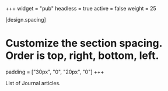 +++
widget = "pub"
headless = true
active = false
weight = 25

[design.spacing]
  # Customize the section spacing. Order is top, right, bottom, left.
  padding = ["30px", "0", "20px", "0"]
+++

List of Journal articles.
